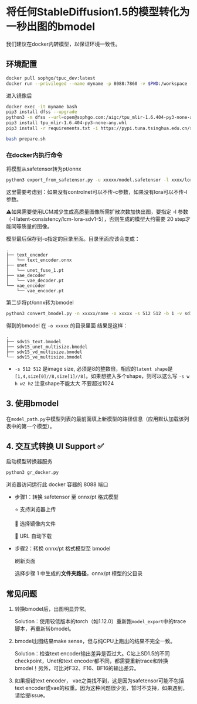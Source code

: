 # 将任何StableDiffusion1.5的模型转化为一秒出图的bmodel

我们建议在docker内转模型，以保证环境一致性。

## 环境配置
```sh
docker pull sophgo/tpuc_dev:latest
docker run --privileged --name myname -p 8088:7860 -v $PWD:/workspace -it sophgo/tpuc_dev:latest`
```
进入镜像后  

```sh
docker exec -it myname bash
pip3 install dfss --upgrade
python3 -m dfss --url=open@sophgo.com:/aigc/tpu_mlir-1.6.404-py3-none-any.whl
pip3 install tpu_mlir-1.6.404-py3-none-any.whl
pip3 install -r requirements.txt -i https://pypi.tuna.tsinghua.edu.cn/simple

bash prepare.sh
```

### 在docker内执行命令

将模型从safetensor转为pt/onnx  
```sh
python3 export_from_safetensor.py -u xxxxx/model.safetensor -l xxxx/lora.safetensor -c xxxx/controlnet.safetensor -b 1 -o xxxxx/name 
```
这里需要考虑到：如果没有controlnet可以不传-c参数，如果没有lora可以不传-l参数。

⚠️如果需要使用LCM减少生成高质量图像所需扩散次数加快出图，要指定 -l 参数（-l latent-consistency/lcm-lora-sdv1-5），否则生成的模型大约需要 20 step才能同等质量的图像。

模型最后保存到-o指定的目录里面。目录里面应该会变成：  
```
.
├── text_encoder
│   └── text_encoder.onnx
├── unet
│   └── unet_fuse_1.pt
├── vae_decoder
│   └── vae_decoder.pt
└── vae_encoder
    └── vae_encoder.pt
```
第二步将pt/onnx转为bmodel 
```sh 
python3 convert_bmodel.py -n xxxxx/name -o xxxxx -s 512 512 -b 1 -v sd15
```
得到的bmodel 在 `-o xxxxx` 的目录里面 
结果是这样：
```
.
├── sdv15_text.bmodel
├── sdv15_unet_multisize.bmodel
├── sdv15_vd_multisize.bmodel
└── sdv15_ve_multisize.bmodel
```

- `-s 512 512` 是image size, 必须是8的整数倍，相应的`latent shape`是`[1,4,size[0]//8,size[1]//8]`。如果想接入多个shape，则可以这么写 `-s w h w2 h2` 注意shape不能太大 不要超过1024 

## 3. 使用bmodel
在`model_path.py`中模型列表的最前面填上新模型的路径信息（应用默认加载该列表中的第一个模型）。

## 4. 交互式转换 UI Support ✅
启动模型转换器服务
```bash
python3 gr_docker.py
```

浏览器访问运行此 docker 容器的 8088 端口

- 步骤1：转换 safetensor 至 onnx/pt 格式模型

   ⭐ 支持浏览器上传
   
   🌟 选择镜像内文件
   
   🌟 URL 自动下载 


- 步骤2：转换 onnx/pt 格式模型至 bmodel 

   刷新页面

   选择步骤 1 中生成的**文件夹路径**，onnx/pt 模型的父目录

## 常见问题
1. 转换bmodel后，出图明显异常。

    Solution：使用较低版本的torch（如1.12.0）重新跑`model_export`中的trace脚本，再重新转bmodel。
2. bmodel出图结果make sense，但与纯CPU上跑出的结果不完全一致。
    
    Solution：检查text encoder输出差异是否过大。C站上SD1.5的不同checkpoint，Unet和text encoder都不同，都需要重新trace和转换bmodel！另外，可比对F32、F16、BF16的输出差异。

3. 如果报错text encoder， vae之类找不到，这是因为safetensor可能不包括text encoder或vae的权重。因为这种问题很少见，暂时不支持，如果遇到，请给提issue。 
